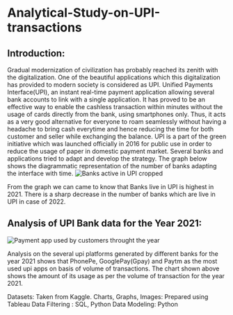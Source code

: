 # Analytical-Study-on-UPI-transactions

## Introduction:
   
Gradual modernization of civilization has probably reached its zenith with the digitalization. One of the beautiful applications which this digitalization has provided to modern society is considered as UPI. Unified Payments Interface(UPI), an instant real-time payment application allowing several bank accounts to link with a single application. It has proved to be an effective way to enable the cashless transaction within minutes without the usage of cards directly from the bank, using smartphones only. Thus, it acts as a very good alternative for everyone to roam seamlessly without having a headache to bring cash everytime and hence reducing the time for both customer and seller while exchanging the balance.
UPI is a part of  the green initiative which was launched officially in 2016 for public use in order to reduce the usage of paper in domestic payment market. Several banks and applications tried to adapt and develop the strategy. The graph below shows the diagrammatic representation of the number of banks adapting the interface with time. 
![Banks active in UPI cropped](https://user-images.githubusercontent.com/56685268/180615751-b3c4519c-8c75-4ac6-9472-1fd56e1f2bf9.png)

From the graph we can came to know that Banks live in UPI is highest in 2021. There is a sharp decrease in the number of banks which are live in UPI in case of 2022.

## Analysis of UPI Bank data for the Year 2021:

![Payment app used by customers throught the year](https://user-images.githubusercontent.com/56685268/180615804-46e67038-b4b7-4367-a03b-1fa4d837abc0.png)

Analysis on the several upi platforms generated by different banks for the year 2021 shows that PhonePe, GooglePay(Gpay) and Paytm as the most used upi apps on basis of volume of transactions. The chart shown above shows the amount of its usage as per the volume of transaction for the year 2021.



Datasets: Taken from Kaggle.
Charts, Graphs, Images: Prepared using Tableau 
Data Filtering : SQL, Python
Data Modeling: Python


